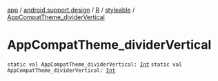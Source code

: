 [app](../../../index.md) / [android.support.design](../../index.md) / [R](../index.md) / [styleable](index.md) / [AppCompatTheme_dividerVertical](./-app-compat-theme_divider-vertical.md)

# AppCompatTheme_dividerVertical

`static val AppCompatTheme_dividerVertical: `[`Int`](https://kotlinlang.org/api/latest/jvm/stdlib/kotlin/-int/index.html)
`static val AppCompatTheme_dividerVertical: `[`Int`](https://kotlinlang.org/api/latest/jvm/stdlib/kotlin/-int/index.html)